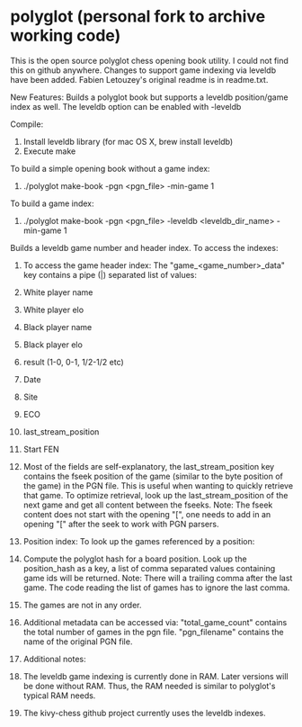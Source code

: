 polyglot (personal fork to archive working code)
========

This is the open source polyglot chess opening book utility. I could not find this on github anywhere. Changes to support game indexing via leveldb have been added.
Fabien Letouzey's original readme is in readme.txt.

New Features:
Builds a polyglot book but supports a leveldb position/game index as well. The leveldb option can be enabled with -leveldb

Compile:
 1. Install leveldb library (for mac OS X, brew install leveldb)
 2. Execute make

To build a simple opening book without a game index:

1. ./polyglot make-book -pgn \<pgn\_file\> -min-game 1

To build a game index:

1. ./polyglot make-book -pgn \<pgn\_file\> -leveldb \<leveldb\_dir\_name\> -min-game 1

Builds a leveldb game number and header index. To access the indexes:

 1. To access the game header index:
	The "game\_\<game\_number\>\_data" key contains a pipe (|) separated list of values: 
  1. White player name 
  1. White player elo 
  1. Black player name 
  1. Black player elo 
  1. result (1-0, 0-1, 1/2-1/2 etc)
  1. Date
  1. Site
  1. ECO
  1. last\_stream\_position
  1. Start FEN
  1. Most of the fields are self-explanatory, the last\_stream\_position key contains the fseek position of the game (similar to the byte position of the game) in the PGN file. This is useful when wanting to quickly retrieve that game. To optimize retrieval, look up the last\_stream\_position of the next game and get all content between the fseeks. Note: The fseek content does not start with the opening "[", one needs to add in an opening "[" after the seek to work with PGN parsers.

 2. Position index:
	To look up the games referenced by a position:
  1. Compute the polyglot hash for a board position. Look up the position_hash as a key, a list of comma separated values containing game ids will be returned. Note: There will a trailing comma after the last game. The code reading the list of games has to ignore the last comma.
  2. The games are not in any order.

 3. Additional metadata can be accessed via:
	"total\_game\_count" contains the total number of games in the pgn file.
	"pgn\_filename" contains the name of the original PGN file.
	
 4. Additional notes:
  1. The leveldb game indexing is currently done in RAM. Later versions will be done without RAM. Thus, the RAM needed is similar to polyglot's typical RAM needs.
  2. The kivy-chess github project currently uses the leveldb indexes.
